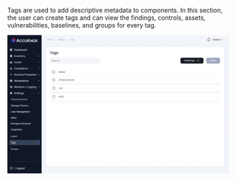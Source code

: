 Tags are used to add descriptive metadata to components. In this section, the user can create tags and can view the findings, controls, assets, vulnerabilities, baselines, and groups for every tag. 

![](/saas/images/Tags-1.jpg)